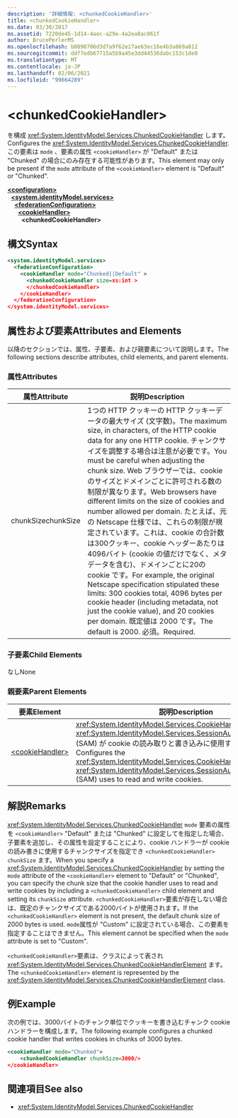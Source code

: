 ```yaml
---
description: '詳細情報: <chunkedCookieHandler>'
title: <chunkedCookieHandler>
ms.date: 03/30/2017
ms.assetid: 7220de45-1d14-4aec-a29e-4a2ea8ac861f
author: BrucePerlerMS
ms.openlocfilehash: b0090706d3d7a9f62e17ae63ec16e4b3a869a812
ms.sourcegitcommit: ddf7edb67715a5b9a45e3dd44536dabc153c1de0
ms.translationtype: MT
ms.contentlocale: ja-JP
ms.lasthandoff: 02/06/2021
ms.locfileid: "99664289"
---
```

# \<chunkedCookieHandler>

<span data-ttu-id="7201c-102">を構成 <xref:System.IdentityModel.Services.ChunkedCookieHandler> します。</span><span class="sxs-lookup"><span data-stu-id="7201c-102">Configures the <xref:System.IdentityModel.Services.ChunkedCookieHandler>.</span></span> <span data-ttu-id="7201c-103">この要素は `mode` 、要素の属性 `<cookieHandler>` が "Default" または "Chunked" の場合にのみ存在する可能性があります。</span><span class="sxs-lookup"><span data-stu-id="7201c-103">This element may only be present if the `mode` attribute of the `<cookieHandler>` element is "Default" or "Chunked".</span></span>  
  
[**\<configuration>**](../configuration-element.md)\
&nbsp;&nbsp;[**\<system.identityModel.services>**](system-identitymodel-services.md)\
&nbsp;&nbsp;&nbsp;&nbsp;[**\<federationConfiguration>**](federationconfiguration.md)\
&nbsp;&nbsp;&nbsp;&nbsp;&nbsp;&nbsp;[**\<cookieHandler>**](cookiehandler.md)\
&nbsp;&nbsp;&nbsp;&nbsp;&nbsp;&nbsp;&nbsp;&nbsp;**\<chunkedCookieHandler>**  
  
## <a name="syntax"></a><span data-ttu-id="7201c-104">構文</span><span class="sxs-lookup"><span data-stu-id="7201c-104">Syntax</span></span>  
  
```xml  
<system.identityModel.services>  
  <federationConfiguration>  
    <cookieHandler mode="Chunked||Default" >  
      <chunkedCookieHandler size=xs:int >  
      </chunkedCookieHandler>  
    </cookieHandler>  
  </federationConfiguration>  
</system.identityModel.services>  
```  
  
## <a name="attributes-and-elements"></a><span data-ttu-id="7201c-105">属性および要素</span><span class="sxs-lookup"><span data-stu-id="7201c-105">Attributes and Elements</span></span>  

 <span data-ttu-id="7201c-106">以降のセクションでは、属性、子要素、および親要素について説明します。</span><span class="sxs-lookup"><span data-stu-id="7201c-106">The following sections describe attributes, child elements, and parent elements.</span></span>  
  
### <a name="attributes"></a><span data-ttu-id="7201c-107">属性</span><span class="sxs-lookup"><span data-stu-id="7201c-107">Attributes</span></span>  
  
|<span data-ttu-id="7201c-108">属性</span><span class="sxs-lookup"><span data-stu-id="7201c-108">Attribute</span></span>|<span data-ttu-id="7201c-109">説明</span><span class="sxs-lookup"><span data-stu-id="7201c-109">Description</span></span>|  
|---------------|-----------------|  
|<span data-ttu-id="7201c-110">chunkSize</span><span class="sxs-lookup"><span data-stu-id="7201c-110">chunkSize</span></span>|<span data-ttu-id="7201c-111">1つの HTTP クッキーの HTTP クッキーデータの最大サイズ (文字数)。</span><span class="sxs-lookup"><span data-stu-id="7201c-111">The maximum size, in characters, of the HTTP cookie data for any one HTTP cookie.</span></span> <span data-ttu-id="7201c-112">チャンクサイズを調整する場合は注意が必要です。</span><span class="sxs-lookup"><span data-stu-id="7201c-112">You must be careful when adjusting the chunk size.</span></span> <span data-ttu-id="7201c-113">Web ブラウザーでは、cookie のサイズとドメインごとに許可される数の制限が異なります。</span><span class="sxs-lookup"><span data-stu-id="7201c-113">Web browsers have different limits on the size of cookies and number allowed per domain.</span></span> <span data-ttu-id="7201c-114">たとえば、元の Netscape 仕様では、これらの制限が規定されています。これは、cookie の合計数は300クッキー、cookie ヘッダーあたりは4096バイト (cookie の値だけでなく、メタデータを含む)、ドメインごとに20の cookie です。</span><span class="sxs-lookup"><span data-stu-id="7201c-114">For example, the original Netscape specification stipulated these limits: 300 cookies total, 4096 bytes per cookie header (including metadata, not just the cookie value), and 20 cookies per domain.</span></span> <span data-ttu-id="7201c-115">既定値は 2000 です。</span><span class="sxs-lookup"><span data-stu-id="7201c-115">The default is 2000.</span></span> <span data-ttu-id="7201c-116">必須。</span><span class="sxs-lookup"><span data-stu-id="7201c-116">Required.</span></span>|  
  
### <a name="child-elements"></a><span data-ttu-id="7201c-117">子要素</span><span class="sxs-lookup"><span data-stu-id="7201c-117">Child Elements</span></span>  

 <span data-ttu-id="7201c-118">なし</span><span class="sxs-lookup"><span data-stu-id="7201c-118">None</span></span>  
  
### <a name="parent-elements"></a><span data-ttu-id="7201c-119">親要素</span><span class="sxs-lookup"><span data-stu-id="7201c-119">Parent Elements</span></span>  
  
|<span data-ttu-id="7201c-120">要素</span><span class="sxs-lookup"><span data-stu-id="7201c-120">Element</span></span>|<span data-ttu-id="7201c-121">説明</span><span class="sxs-lookup"><span data-stu-id="7201c-121">Description</span></span>|  
|-------------|-----------------|  
|[\<cookieHandler>](cookiehandler.md)|<span data-ttu-id="7201c-122"><xref:System.IdentityModel.Services.CookieHandler> <xref:System.IdentityModel.Services.SessionAuthenticationModule> (SAM) が cookie の読み取りと書き込みに使用するを構成します。</span><span class="sxs-lookup"><span data-stu-id="7201c-122">Configures the <xref:System.IdentityModel.Services.CookieHandler> that the <xref:System.IdentityModel.Services.SessionAuthenticationModule> (SAM) uses to read and write cookies.</span></span>|  
  
## <a name="remarks"></a><span data-ttu-id="7201c-123">解説</span><span class="sxs-lookup"><span data-stu-id="7201c-123">Remarks</span></span>  

 <span data-ttu-id="7201c-124"><xref:System.IdentityModel.Services.ChunkedCookieHandler> `mode` 要素の属性を `<cookieHandler>` "Default" または "Chunked" に設定してを指定した場合、子要素を追加し、その属性を設定することにより、cookie ハンドラーが cookie の読み書きに使用するチャンクサイズを指定でき `<chunkedCookieHandler>` `chunkSize` ます。</span><span class="sxs-lookup"><span data-stu-id="7201c-124">When you specify a <xref:System.IdentityModel.Services.ChunkedCookieHandler> by setting the `mode` attribute of the `<cookieHandler>` element to "Default" or "Chunked", you can specify the chunk size that the cookie handler uses to read and write cookies by including a `<chunkedCookieHandler>` child element and setting its `chunkSize` attribute.</span></span> <span data-ttu-id="7201c-125">`<chunkedCookieHandler>`要素が存在しない場合は、既定のチャンクサイズである2000バイトが使用されます。</span><span class="sxs-lookup"><span data-stu-id="7201c-125">If the `<chunkedCookieHandler>` element is not present, the default chunk size of 2000 bytes is used.</span></span> <span data-ttu-id="7201c-126">`mode`属性が "Custom" に設定されている場合、この要素を指定することはできません。</span><span class="sxs-lookup"><span data-stu-id="7201c-126">This element cannot be specified when the `mode` attribute is set to "Custom".</span></span>  
  
 <span data-ttu-id="7201c-127">`<chunkedCookieHandler>`要素は、クラスによって表され <xref:System.IdentityModel.Services.ChunkedCookieHandlerElement> ます。</span><span class="sxs-lookup"><span data-stu-id="7201c-127">The `<chunkedCookieHandler>` element is represented by the <xref:System.IdentityModel.Services.ChunkedCookieHandlerElement> class.</span></span>  
  
## <a name="example"></a><span data-ttu-id="7201c-128">例</span><span class="sxs-lookup"><span data-stu-id="7201c-128">Example</span></span>  

 <span data-ttu-id="7201c-129">次の例では、3000バイトのチャンク単位でクッキーを書き込むチャンク cookie ハンドラーを構成します。</span><span class="sxs-lookup"><span data-stu-id="7201c-129">The following example configures a chunked cookie handler that writes cookies in chunks of 3000 bytes.</span></span>  
  
```xml  
<cookieHandler mode="Chunked">  
    <chunkedCookieHandler chunkSize=3000/>  
</cookieHandler>  
```  
  
## <a name="see-also"></a><span data-ttu-id="7201c-130">関連項目</span><span class="sxs-lookup"><span data-stu-id="7201c-130">See also</span></span>

- <xref:System.IdentityModel.Services.ChunkedCookieHandler>
